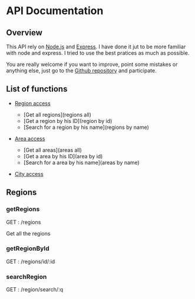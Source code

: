 # API Documentation

## Overview
This API rely on [Node.js](https://nodejs.org) and [Express](https://expressjs.com). I have done it jut to be more familiar with node and express. I tried to use the best pratices as much as possible.

You are really welcome if you want to improve, point some mistakes or anything else, just go to the [Github repository](https://github.com/sbnet/36000) and participate.

## List of functions

  * [Region access](regions)
    * [Get all regions](regions all)
    * [Get a region by his ID](region by id)
    * [Search for a region by his name](regions by name)

  * [Area access](areas)
    * [Get all areas](areas all)
    * [Get a area by his ID](area by id)
    * [Search for a area by his name](areas by name)

  * [City access](city)

[regions]: regions
## Regions

[regions all]: regions
### getRegions
GET : /regions

Get all the regions

[region by id]: regions
### getRegionById
GET : /regions/id/:id

[regions by name]: regions
### searchRegion
GET : /region/search/:q
